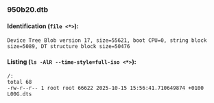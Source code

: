 ### 950b20.dtb
#### Identification (`file <*>`):
```
Device Tree Blob version 17, size=55621, boot CPU=0, string block size=5089, DT structure block size=50476
```
#### Listing (`ls -AlR --time-style=full-iso <*>`):
```
/:
total 68
-rw-r--r-- 1 root root 66622 2025-10-15 15:56:41.710649874 +0100 L00G.dts
```

